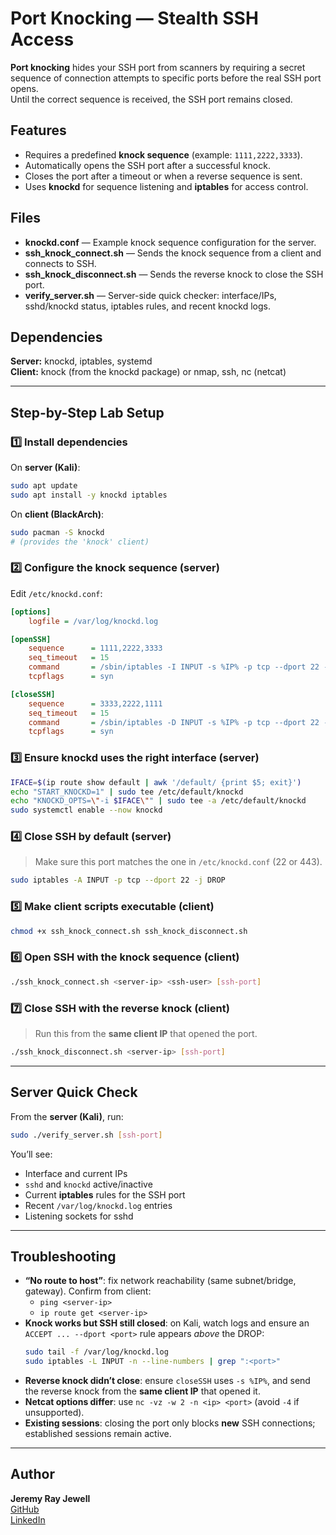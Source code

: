 # Port Knocking — Stealth SSH Access

**Port knocking** hides your SSH port from scanners by requiring a secret sequence of connection attempts to specific ports before the real SSH port opens.  
Until the correct sequence is received, the SSH port remains closed.

## Features
- Requires a predefined **knock sequence** (example: `1111,2222,3333`).
- Automatically opens the SSH port after a successful knock.
- Closes the port after a timeout or when a reverse sequence is sent.
- Uses **knockd** for sequence listening and **iptables** for access control.

## Files
- **knockd.conf** — Example knock sequence configuration for the server.
- **ssh_knock_connect.sh** — Sends the knock sequence from a client and connects to SSH.
- **ssh_knock_disconnect.sh** — Sends the reverse knock to close the SSH port.
- **verify_server.sh** — Server-side quick checker: interface/IPs, sshd/knockd status, iptables rules, and recent knockd logs.

## Dependencies
**Server:** knockd, iptables, systemd  
**Client:** knock (from the knockd package) or nmap, ssh, nc (netcat)

---

## Step-by-Step Lab Setup

### 1️⃣ Install dependencies
On **server (Kali)**:
```bash
sudo apt update
sudo apt install -y knockd iptables
```
On **client (BlackArch)**:
```bash
sudo pacman -S knockd
# (provides the 'knock' client)
```

### 2️⃣ Configure the knock sequence (server)
Edit `/etc/knockd.conf`:
```ini
[options]
    logfile = /var/log/knockd.log

[openSSH]
    sequence      = 1111,2222,3333
    seq_timeout   = 15
    command       = /sbin/iptables -I INPUT -s %IP% -p tcp --dport 22 -j ACCEPT
    tcpflags      = syn

[closeSSH]
    sequence      = 3333,2222,1111
    seq_timeout   = 15
    command       = /sbin/iptables -D INPUT -s %IP% -p tcp --dport 22 -j ACCEPT
    tcpflags      = syn
```

### 3️⃣ Ensure knockd uses the right interface (server)
```bash
IFACE=$(ip route show default | awk '/default/ {print $5; exit}')
echo "START_KNOCKD=1" | sudo tee /etc/default/knockd
echo "KNOCKD_OPTS=\"-i $IFACE\"" | sudo tee -a /etc/default/knockd
sudo systemctl enable --now knockd
```

### 4️⃣ Close SSH by default (server)
> Make sure this port matches the one in `/etc/knockd.conf` (22 or 443).
```bash
sudo iptables -A INPUT -p tcp --dport 22 -j DROP
```

### 5️⃣ Make client scripts executable (client)
```bash
chmod +x ssh_knock_connect.sh ssh_knock_disconnect.sh
```

### 6️⃣ Open SSH with the knock sequence (client)
```bash
./ssh_knock_connect.sh <server-ip> <ssh-user> [ssh-port]
```

### 7️⃣ Close SSH with the reverse knock (client)
> Run this from the **same client IP** that opened the port.
```bash
./ssh_knock_disconnect.sh <server-ip> [ssh-port]
```

---

## Server Quick Check
From the **server (Kali)**, run:
```bash
sudo ./verify_server.sh [ssh-port]
```
You’ll see:
- Interface and current IPs
- `sshd` and `knockd` active/inactive
- Current **iptables** rules for the SSH port
- Recent `/var/log/knockd.log` entries
- Listening sockets for sshd

---

## Troubleshooting
- **“No route to host”**: fix network reachability (same subnet/bridge, gateway). Confirm from client:
  - `ping <server-ip>`
  - `ip route get <server-ip>`
- **Knock works but SSH still closed**: on Kali, watch logs and ensure an `ACCEPT ... --dport <port>` rule appears *above* the DROP:
  ```bash
  sudo tail -f /var/log/knockd.log
  sudo iptables -L INPUT -n --line-numbers | grep ":<port>"
  ```
- **Reverse knock didn’t close**: ensure `closeSSH` uses `-s %IP%`, and send the reverse knock from the **same client IP** that opened it.
- **Netcat options differ**: use `nc -vz -w 2 -n <ip> <port>` (avoid `-4` if unsupported).
- **Existing sessions**: closing the port only blocks **new** SSH connections; established sessions remain active.

---

## Author
**Jeremy Ray Jewell**  
[GitHub](https://github.com/jeremyrayjewell)  
[LinkedIn](https://www.linkedin.com/in/jeremyrayjewell)
